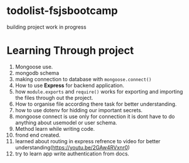 # todolist-fsjsbootcamp
building project work in progress
# Learning Through project
1. Mongoose use.
2. mongodb schema
3. making connection to database with ```mongoose.connect()```
4. How to use **Express** for backend application.
5. how ```module.exports``` and ```require()``` works for exporting and importing the files through out the project.
6. How to organise file according there task for better understanding.
7. how to use dotenv for hidding our important secrets.
8. mongoose connect is use only for connection it is dont have to do anything about usemodel or user schema.
9. Method learn while writing code.
10. frond end created.
11. learned about routing in express refrence to video for better understanding(https://youtu.be/2GAw4RVxnr0)
12. try to learn app write authentication from docs.